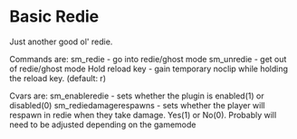 # Basic Redie

Just another good ol' redie. 

Commands are:
sm_redie - go into redie/ghost mode
sm_unredie - get out of redie/ghost mode
Hold reload key - gain temporary noclip while holding the reload key. (default: r)

Cvars are:
sm_enableredie - sets whether the plugin is enabled(1) or disabled(0)
sm_rediedamagerespawns - sets whether the player will respawn in redie when they take damage. Yes(1) or No(0). Probably will need to be adjusted depending on the gamemode
